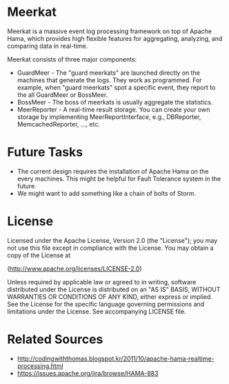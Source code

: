 Meerkat
===============
Meerkat is a massive event log processing framework on top of Apache Hama, which provides high flexible features for aggregating, analyzing, and comparing data in real-time.

Meerkat consists of three major components:

 * GuardMeer - The "guard meerkats" are launched directly on the machines that generate the logs. They work as programmed. For example, when "guard meerkats" spot a specific event, they report to the all GuardMeer or BossMeer.
 * BossMeer - The boss of meerkats is usually aggregate the statistics.
 * MeerReporter - A real-time result storage. You can create your own storage by implementing MeerReportInterface, e.g., DBReporter, MemcachedReporter, ..., etc.

Future Tasks
===============

 * The current design requires the installation of Apache Hama on the every machines. This might be helpful for Fault Tolerance system in the future.
 * We might want to add something like a chain of bolts of Storm.

License
===============
Licensed under the Apache License, Version 2.0 (the "License"); you may not use this file except in compliance with the License. You may obtain a copy of the License at

(http://www.apache.org/licenses/LICENSE-2.0)

Unless required by applicable law or agreed to in writing, software distributed under the License is distributed on an "AS IS" BASIS, WITHOUT WARRANTIES OR CONDITIONS OF ANY KIND, either express or implied. See the License for the specific language governing permissions and limitations under the License. See accompanying LICENSE file.

Related Sources
===============

 * http://codingwiththomas.blogspot.kr/2011/10/apache-hama-realtime-processing.html
 * https://issues.apache.org/jira/browse/HAMA-883
